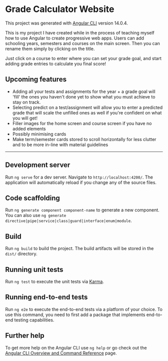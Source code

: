 # Grade Calculator Website
This project was generated with [Angular CLI](https://github.com/angular/angular-cli) version 14.0.4.

This is my project I have created while in the process of teaching myself how to use Angular to create progressive web apps.
Users can add schooling years, semesters and courses on the main screen. Then you can rename them simply by clicking on the title.

Just click on a course to enter where you can set your grade goal, and start adding grade entries to calculate you final score!

## Upcoming features
- Adding all your tests and assignments for the year + a grade goal will 'fill' the ones you haven't done yet to show what you must achieve to stay on track.
- Selecting predict on a test/assignment will allow you to enter a predicted grade that will scale the unfilled ones as well if you're confident on what you will get!
- Filler images for the home screen and course screen if you have no added elements
- Possibly minimising cards 
- Make term/semester cards stored to scroll horizontally for less clutter and to be more in-line with material guidelines 


---------

## Development server

Run `ng serve` for a dev server. Navigate to `http://localhost:4200/`. The application will automatically reload if you change any of the source files.

## Code scaffolding

Run `ng generate component component-name` to generate a new component. You can also use `ng generate directive|pipe|service|class|guard|interface|enum|module`.

## Build

Run `ng build` to build the project. The build artifacts will be stored in the `dist/` directory.

## Running unit tests

Run `ng test` to execute the unit tests via [Karma](https://karma-runner.github.io).

## Running end-to-end tests

Run `ng e2e` to execute the end-to-end tests via a platform of your choice. To use this command, you need to first add a package that implements end-to-end testing capabilities.

## Further help

To get more help on the Angular CLI use `ng help` or go check out the [Angular CLI Overview and Command Reference](https://angular.io/cli) page.

